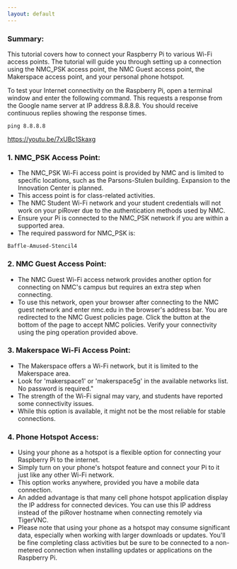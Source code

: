 ```yaml
---
layout: default
---
```


### Summary:
This tutorial covers how to connect your Raspberry Pi to various Wi-Fi access points. The tutorial will guide you through setting up a connection using the NMC_PSK access point, the NMC Guest access point, the Makerspace access point, and your personal phone hotspot.

To test your Internet connectivity on the Raspberry Pi, open a terminal window and enter the following command. This requests a response from the Google name server at IP address 8.8.8.8. You should receive continuous replies showing the response times.

```console
ping 8.8.8.8
```

https://youtu.be/7xUBc1Skaxg

### 1. **NMC_PSK Access Point**:

- The NMC_PSK Wi-Fi access point is provided by NMC and is limited to specific locations, such as the Parsons-Stulen building. Expansion to the Innovation Center is planned.
- This access point is for class-related activities.
- The NMC Student Wi-Fi network and your student credentials will not work on your piRover due to the authentication methods used by NMC.
- Ensure your Pi is connected to the NMC_PSK network if you are within a supported area.
- The required password for NMC_PSK is:

```
Baffle-Amused-Stencil4
```

### 2. **NMC Guest Access Point**:
   - The NMC Guest Wi-Fi access network provides another option for connecting on NMC's campus but requires an extra step when connecting.
   - To use this network, open your browser after connecting to the NMC guest network and enter nmc.edu in the browser's address bar. You are redirected to the NMC Guest policies page. Click the button at the bottom of the page to accept NMC policies. Verify your connectivity using the ping operation provided above.

### 3. **Makerspace Wi-Fi Access Point**:
   - The Makerspace offers a Wi-Fi network, but it is limited to the Makerspace area. 
   - Look for 'makerspace1' or 'makerspace5g' in the available networks list. No password is required."
   - The strength of the Wi-Fi signal may vary, and students have reported some connectivity issues.
   - While this option is available, it might not be the most reliable for stable connections.

### 4. **Phone Hotspot Access**:
   - Using your phone as a hotspot is a flexible option for connecting your Raspberry Pi to the internet.
   - Simply turn on your phone's hotspot feature and connect your Pi to it just like any other Wi-Fi network.
   - This option works anywhere, provided you have a mobile data connection.
   - An added advantage is that many cell phone hotspot application display the IP address for connected devices. You can use this IP address instead of the piRover hostname when connecting remotely via TigerVNC.
   - Please note that using your phone as a hotspot may consume significant data, especially when working with larger downloads or updates. You'll be fine completing class activities but be sure to be connected to a non-metered connection when installing updates or applications on the Raspberry Pi.

